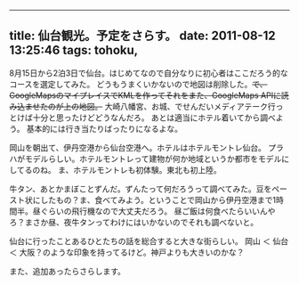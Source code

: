 
---
title: 仙台観光。予定をさらす。
date: 2011-08-12 13:25:46
tags: tohoku,
---

8月15日から2泊3日で仙台。はじめてなので自分なりに初心者はここだろう的なコースを選定してみた。
どうもうまくいかないので地図は削除した。<del datetime="2011-08-28T02:24:42+00:00">で、GoogleMapsのマイプレイスでKMLを作ってそれをまた、GoogleMaps APIに読み込ませたのが上の地図。</del>
大崎八幡宮、お城、でせんだいメディアテーク行っとけば十分と思ったけどどうなんだろ。
あとは適当にホテル着いてから調べよう。
基本的には行き当たりばったりになるよな。

岡山を朝出て、伊丹空港から仙台空港へ。ホテルはホテルモントレ仙台。
プラハがモデルらしい。ホテルモントレって建物が何か地域というか都市をモデルにしてるのね。
ま、ホテルモントレも初体験。東北も初上陸。

牛タン、あとかまぼことずんだ。ずんたって何だろうって調べてみた。豆をペースト状にしたもの？ま、食べてみよう。ということで岡山から伊丹空港まで1時間半。昼ぐらいの飛行機なので大丈夫だろう。
昼ご飯は何食べたらいいんやろ？まさか昼、夜牛タンってわけにはいかないのでそれも調べないと。

仙台に行ったことあるひとたちの話を総合すると大きな街らしい。
岡山 ＜ 仙台 ＜ 大阪？のような印象を持ってるけど。神戸よりも大きいのかな？

また、追加あったらさらします。
